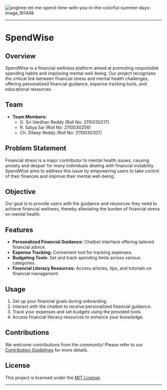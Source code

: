 ![pngtree-let-me-spend-time-with-you-in-the-colorful-summer-days-image_161448](https://github.com/vardhanreddy369/SpendWise/assets/91843112/b9e60ccc-70b8-430f-832e-57a4f8a1bf09)

---

# SpendWise

## Overview
SpendWise is a financial wellness platform aimed at promoting responsible spending habits and improving mental well-being. Our project recognizes the critical link between financial stress and mental health challenges, offering personalized financial guidance, expense tracking tools, and educational resources.

## Team
- **Team Members:**
  - G. Sri Vardhan Reddy (Roll No: 2110030217)
  - R. Satya Sai (Roll No: 2110030256)
  - Ch. Dileep Reddy (Roll No: 2110030307)

## Problem Statement
Financial stress is a major contributor to mental health issues, causing anxiety and despair for many individuals dealing with financial instability. SpendWise aims to address this issue by empowering users to take control of their finances and improve their mental well-being.

## Objective
Our goal is to provide users with the guidance and resources they need to achieve financial wellness, thereby alleviating the burden of financial stress on mental health.

## Features
- **Personalized Financial Guidance:** Chatbot interface offering tailored financial advice.
- **Expense Tracking:** Convenient tool for tracking expenses.
- **Budgeting Tools:** Set and track spending limits across various categories.
- **Financial Literacy Resources:** Access articles, tips, and tutorials on financial management.



## Usage
1. Set up your financial goals during onboarding.
2. Interact with the chatbot to receive personalized financial guidance.
3. Track your expenses and set budgets using the provided tools.
4. Access financial literacy resources to enhance your knowledge.

## Contributions
We welcome contributions from the community! Please refer to our [Contribution Guidelines](CONTRIBUTING.md) for more details.

## License
This project is licensed under the [MIT License](LICENSE).

---
